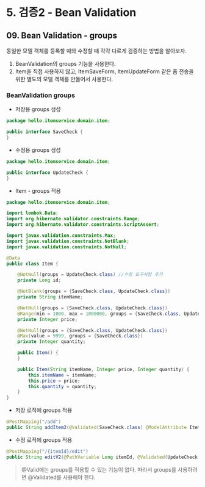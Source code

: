 # 5. 검증2 - Bean Validation
## 09. Bean Validation - groups
동일한 모델 객체를 등록할 때와 수정할 때 각각 다르게 검증하는 방법을 알아보자.
1. BeanValidation의 groups 기능을 사용한다.
2. Item을 직접 사용하지 않고, ItemSaveForm, ItemUpdateForm 같은 폼 전송을 위한 별도의 모델 객체를 만들어서 사용한다.

### BeanValidation groups
- 저장용 groups 생성
```java
package hello.itemservice.domain.item;

public interface SaveCheck {
}
```
- 수정용 groups 생성
```java
package hello.itemservice.domain.item;

public interface UpdateCheck {
}
```
- Item - groups 적용
```java
package hello.itemservice.domain.item;

import lombok.Data;
import org.hibernate.validator.constraints.Range;
import org.hibernate.validator.constraints.ScriptAssert;

import javax.validation.constraints.Max;
import javax.validation.constraints.NotBlank;
import javax.validation.constraints.NotNull;

@Data
public class Item {

    @NotNull(groups = UpdateCheck.class) //수정 요구사항 추가
    private Long id;

    @NotBlank(groups = {SaveCheck.class, UpdateCheck.class})
    private String itemName;

    @NotNull(groups = {SaveCheck.class, UpdateCheck.class})
    @Range(min = 1000, max = 1000000, groups = {SaveCheck.class, UpdateCheck.class})
    private Integer price;

    @NotNull(groups = {SaveCheck.class, UpdateCheck.class})
    @Max(value = 9999, groups = {SaveCheck.class})
    private Integer quantity;

    public Item() {
    }

    public Item(String itemName, Integer price, Integer quantity) {
        this.itemName = itemName;
        this.price = price;
        this.quantity = quantity;
    }
}
```
- 저장 로직에 groups 적용
```java
@PostMapping("/add")
public String addItem2(@Validated(SaveCheck.class) @ModelAttribute Item item, BindingResult bindingResult, RedirectAttributes redirectAttributes) { }
```
- 수정 로직에 groups 적용
```java
@PostMapping("/{itemId}/edit")
public String editV2(@PathVariable Long itemId, @Validated(UpdateCheck.class) @ModelAttribute Item item, BindingResult bindingResult) { }
```

> @Valid에는 groups를 적용할 수 있는 기능이 없다. 따라서 groups를 사용하려면 @Validated를 사용해야 한다.
